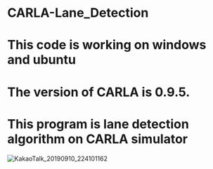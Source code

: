 # CARLA-Lane_Detection
# This code is working on windows and ubuntu
# The version of CARLA is 0.9.5.
# This program is lane detection algorithm on CARLA simulator
![KakaoTalk_20190910_224101162](https://user-images.githubusercontent.com/50685353/64622620-9547d480-d422-11e9-91a1-3aa67205f0dd.png)
